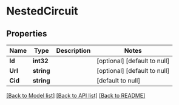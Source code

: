 # NestedCircuit

## Properties
Name | Type | Description | Notes
------------ | ------------- | ------------- | -------------
**Id** | **int32** |  | [optional] [default to null]
**Url** | **string** |  | [optional] [default to null]
**Cid** | **string** |  | [default to null]

[[Back to Model list]](../README.md#documentation-for-models) [[Back to API list]](../README.md#documentation-for-api-endpoints) [[Back to README]](../README.md)


